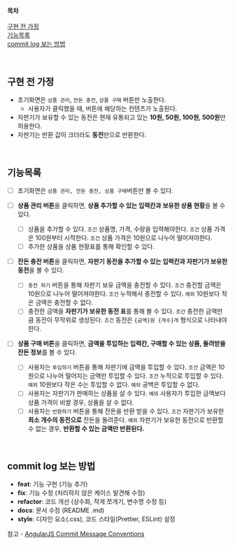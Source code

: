 ### `목차`

[구현 전 가정](#구현-전-가정)  
[기능목록](#기능목록)  
[commit log 보는 방법](#commit-log-보는-방법)

<br>

## 구현 전 가정

- 초기화면은 `상품 관리`, `잔돈 충전`, `상품 구매` 버튼만 노출한다.
  - 사용자가 클릭했을 때, 버튼에 해당하는 컨텐츠가 노출된다.
- 자판기가 보유할 수 있는 동전은 현재 유통되고 있는 **10원, 50원, 100원, 500원**만 허용한다.
- 자판기는 반환 값이 크더라도 **동전**만으로 반환한다.

<br>

## 기능목록

- [ ] 초기화면은 `상품 관리, 잔돈 충전, 상품 구매`버튼만 볼 수 있다.
- [ ] **상품 관리 버튼**을 클릭하면, **상품 추가할 수 있는 입력칸과 보유한 상품 현황**을 볼 수 있다.
  - [ ] 상품을 추가할 수 있다.
        `조건` 상품명, 가격, 수량을 입력해야한다.
        `조건` 상품 가격은 100원부터 시작한다.
        `조건` 상품 가격은 10원으로 나누어 떨어져야한다.
  - [ ] 추가한 상품을 상품 현황표를 통해 확인할 수 있다.
- [ ] **잔돈 충전 버튼**을 클릭하면, **자판기 동전을 추가할 수 있는 입력칸과 자판기가 보유한 동전**을 볼 수 있다.

  - [ ] `충전 하기` 버튼을 통해 자판기 보유 금액을 충전할 수 있다.
        `조건` 충전할 금액은 10원으로 나누어 떨어져야한다.
        `조건` 누적해서 충전할 수 있다.
        `예외` 10원보다 작은 금액은 충전할 수 없다.
  - [ ] 충전한 금액을 **자판기가 보유한 동전 표**를 통해 볼 수 있다.
        `조건` 충전한 금액만큼 동전이 무작위로 생성된다.
        `조건` 동전은 `{금액}원 {개수}개` 형식으로 나타내야한다.

- [ ] **상품 구매 버튼**을 클릭하면, **금액을 투입하는 입력칸, 구매할 수 있는 상품, 돌려받을 잔돈 정보**를 볼 수 있다.
  - [ ] 사용자는 `투입하기` 버튼을 통해 자판기에 금액을 투입할 수 있다.
        `조건` 금액은 10원으로 나누어 떨어지는 금액만 투입할 수 있다.
        `조건` 누적으로 투입할 수 있다.
        `예외` 10원보다 작은 수는 투입할 수 없다.
        `예외` 공백은 투입할 수 없다.
  - [ ] 사용자는 자판기가 판매하는 상품을 살 수 있다.
        `예외` 사용자가 투입한 금액보다 상품 가격이 비쌀 경우, 상품을 살 수 없다.
  - [ ] 사용자는 `반환하기` 버튼을 통해 잔돈을 반환 받을 수 있다.
        `조건` 자판기가 보유한 **최소 개수의 동전으로** 잔돈을 돌려준다.
        `예외` 자판기가 보유한 동전으로 반환할 수 없는 경우, **반환할 수 있는 금액만 반환된다.**

<br>

## commit log 보는 방법

- **feat**: 기능 구현 (기능 추가)
- **fix**: 기능 수정 (처리하지 않은 케이스 발견해 수정)
- **refactor**: 코드 개선 (상수화, 작게 쪼개기, 변수명 수정 등)
- **docs**: 문서 수정 (README .md)
- **style**: 디자인 요소(.css), 코드 스타일(Prettier, ESLint) 설정

참고 - [AngularJS Commit Message Conventions](https://gist.github.com/stephenparish/9941e89d80e2bc58a153#allowed-type)
